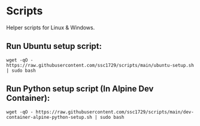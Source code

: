 # Scripts

Helper scripts for Linux &amp; Windows.

## Run Ubuntu setup script:

```
wget -qO - https://raw.githubusercontent.com/ssc1729/scripts/main/ubuntu-setup.sh | sudo bash
```

## Run Python setup script (In Alpine Dev Container):

```
wget -qO - https://raw.githubusercontent.com/ssc1729/scripts/main/dev-container-alpine-python-setup.sh | sudo bash
```
